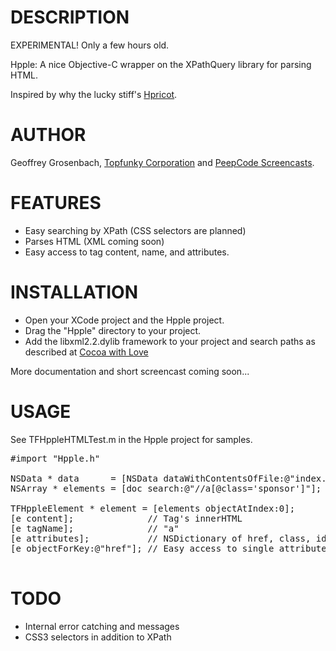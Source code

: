 # DESCRIPTION

EXPERIMENTAL! Only a few hours old.

Hpple: A nice Objective-C wrapper on the XPathQuery library for parsing HTML.

Inspired by why the lucky stiff's [Hpricot](http://github.com/why/hpricot/tree/master).

# AUTHOR

Geoffrey Grosenbach, [Topfunky Corporation](http://topfunky.com) and [PeepCode Screencasts](http://peepcode.com).

# FEATURES

* Easy searching by XPath (CSS selectors are planned)
* Parses HTML (XML coming soon)
* Easy access to tag content, name, and attributes.

# INSTALLATION

* Open your XCode project and the Hpple project.
* Drag the "Hpple" directory to your project.
* Add the libxml2.2.dylib framework to your project and search paths as described at [Cocoa with Love](http://cocoawithlove.com/2008/10/using-libxml2-for-parsing-and-xpath.html)

More documentation and short screencast coming soon...

# USAGE

See TFHppleHTMLTest.m in the Hpple project for samples.

<pre>
#import "Hpple.h"

NSData * data      = [NSData dataWithContentsOfFile:@"index.html"];
NSArray * elements = [doc search:@"//a[@class='sponsor']"];

TFHppleElement * element = [elements objectAtIndex:0];
[e content];              // Tag's innerHTML
[e tagName];              // "a"
[e attributes];           // NSDictionary of href, class, id, etc.
[e objectForKey:@"href"]; // Easy access to single attribute

</pre>

# TODO

* Internal error catching and messages
* CSS3 selectors in addition to XPath
